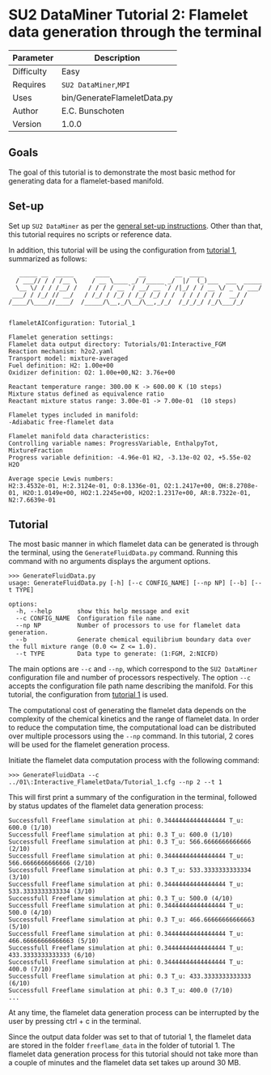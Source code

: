 # SU2 DataMiner Tutorial 2: Flamelet data generation through the terminal

| Parameter      | Description |
| ----------- | ----------- |
| Difficulty      | Easy      |
| Requires   | ```SU2 DataMiner```,```MPI```      |
| Uses | bin/GenerateFlameletData.py|
| Author | E.C. Bunschoten |
| Version | 1.0.0 |

## Goals

The goal of this tutorial is to demonstrate the most basic method for generating data for a flamelet-based manifold. 

## Set-up
Set up ```SU2 DataMiner``` as per the [general set-up instructions](../../README.md). Other than that, this tutorial requires no scripts or reference data. 

In addition, this tutorial will be using the configuration from [tutorial 1](../01:Interactive_FGM/README.md), summarized as follows:

```
   _____ __  _____      ____        __        __  ____                
  / ___// / / /__ \    / __ \____ _/ /_____ _/  |/  (_)___  ___  _____
  \__ \/ / / /__/ /   / / / / __ `/ __/ __ `/ /|_/ / / __ \/ _ \/ ___/
 ___/ / /_/ // __/   / /_/ / /_/ / /_/ /_/ / /  / / / / / /  __/ /    
/____/\____//____/  /_____/\__,_/\__/\__,_/_/  /_/_/_/ /_/\___/_/     
                                                                      

flameletAIConfiguration: Tutorial_1

Flamelet generation settings:
Flamelet data output directory: Tutorials/01:Interactive_FGM
Reaction mechanism: h2o2.yaml
Transport model: mixture-averaged
Fuel definition: H2: 1.00e+00
Oxidizer definition: O2: 1.00e+00,N2: 3.76e+00

Reactant temperature range: 300.00 K -> 600.00 K (10 steps)
Mixture status defined as equivalence ratio
Reactant mixture status range: 3.00e-01 -> 7.00e-01  (10 steps)

Flamelet types included in manifold:
-Adiabatic free-flamelet data

Flamelet manifold data characteristics: 
Controlling variable names: ProgressVariable, EnthalpyTot, MixtureFraction
Progress variable definition: -4.96e-01 H2, -3.13e-02 O2, +5.55e-02 H2O

Average specie Lewis numbers:
H2:3.4532e-01, H:2.3124e-01, O:8.1336e-01, O2:1.2417e+00, OH:8.2708e-01, H2O:1.0149e+00, HO2:1.2245e+00, H2O2:1.2317e+00, AR:8.7322e-01, N2:7.6639e-01
```

## Tutorial

The most basic manner in which flamelet data can be generated is through the terminal, using the ```GenerateFluidData.py``` command. Running this command with no arguments displays the argument options.

```
>>> GenerateFluidData.py
usage: GenerateFluidData.py [-h] [--c CONFIG_NAME] [--np NP] [--b] [--t TYPE]

options:
  -h, --help       show this help message and exit
  --c CONFIG_NAME  Configuration file name.
  --np NP          Number of processors to use for flamelet data generation.
  --b              Generate chemical equilibrium boundary data over the full mixture range (0.0 <= Z <= 1.0).
  --t TYPE         Data type to generate: (1:FGM, 2:NICFD)
```

The main options are ```--c``` and ```--np```, which correspond to the ```SU2 DataMiner``` configuration file and number of processors respectively. The option ```--c``` accepts the configuration file path name describing the manifold. For this tutorial, the configuration from [tutorial 1](../01:Interactive_FGM/README.md) is used.

The computational cost of generating the flamelet data depends on the complexity of the chemical kinetics and the range of flamelet data. In order to reduce the computation time, the computational load can be distributed over multiple processors using the ```--np``` command. In this tutorial, 2 cores will be used for the flamelet generation process. 

Initiate the flamelet data computation process with the following command:
```
>>> GenerateFluidData --c ../01\:Interactive_FlameletData/Tutorial_1.cfg --np 2 --t 1
```

This will first print a summary of the configuration in the terminal, followed by status updates of the flamelet data generation process:
```
Successfull Freeflame simulation at phi: 0.34444444444444444 T_u: 600.0 (1/10)
Successfull Freeflame simulation at phi: 0.3 T_u: 600.0 (1/10)
Successfull Freeflame simulation at phi: 0.3 T_u: 566.6666666666666 (2/10)
Successfull Freeflame simulation at phi: 0.34444444444444444 T_u: 566.6666666666666 (2/10)
Successfull Freeflame simulation at phi: 0.3 T_u: 533.3333333333334 (3/10)
Successfull Freeflame simulation at phi: 0.34444444444444444 T_u: 533.3333333333334 (3/10)
Successfull Freeflame simulation at phi: 0.3 T_u: 500.0 (4/10)
Successfull Freeflame simulation at phi: 0.34444444444444444 T_u: 500.0 (4/10)
Successfull Freeflame simulation at phi: 0.3 T_u: 466.66666666666663 (5/10)
Successfull Freeflame simulation at phi: 0.34444444444444444 T_u: 466.66666666666663 (5/10)
Successfull Freeflame simulation at phi: 0.34444444444444444 T_u: 433.3333333333333 (6/10)
Successfull Freeflame simulation at phi: 0.34444444444444444 T_u: 400.0 (7/10)
Successfull Freeflame simulation at phi: 0.3 T_u: 433.3333333333333 (6/10)
Successfull Freeflame simulation at phi: 0.3 T_u: 400.0 (7/10)
...
```
At any time, the flamelet data generation process can be interrupted by the user by pressing ctrl + c in the terminal.

Since the output data folder was set to that of tutorial 1, the flamelet data are stored in the folder ```freeflame_data``` in the folder of tutorial 1. The flamelet data generation process for this tutorial should not take more than a couple of minutes and the flamelet data set takes up around 30 MB.



